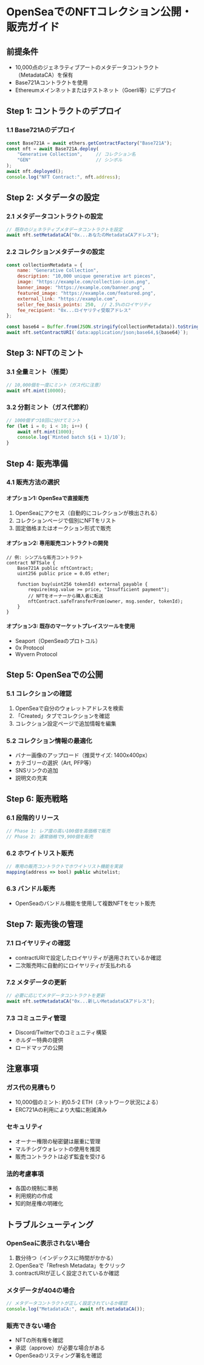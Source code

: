# OpenSeaでのNFTコレクション公開・販売ガイド

## 前提条件
- 10,000点のジェネラティブアートのメタデータコントラクト（MetadataCA）を保有
- Base721Aコントラクトを使用
- Ethereumメインネットまたはテストネット（Goerli等）にデプロイ

## Step 1: コントラクトのデプロイ

### 1.1 Base721Aのデプロイ
```javascript
const Base721A = await ethers.getContractFactory("Base721A");
const nft = await Base721A.deploy(
    "Generative Collection",     // コレクション名
    "GEN"                        // シンボル
);
await nft.deployed();
console.log("NFT Contract:", nft.address);
```

## Step 2: メタデータの設定

### 2.1 メタデータコントラクトの設定
```javascript
// 既存のジェネラティブメタデータコントラクトを設定
await nft.setMetadataCA("0x...あなたのMetadataCAアドレス");
```

### 2.2 コレクションメタデータの設定
```javascript
const collectionMetadata = {
    name: "Generative Collection",
    description: "10,000 unique generative art pieces",
    image: "https://example.com/collection-icon.png",
    banner_image: "https://example.com/banner.png",
    featured_image: "https://example.com/featured.png",
    external_link: "https://example.com",
    seller_fee_basis_points: 250,  // 2.5%のロイヤリティ
    fee_recipient: "0x...ロイヤリティ受取アドレス"
};

const base64 = Buffer.from(JSON.stringify(collectionMetadata)).toString('base64');
await nft.setContractURI(`data:application/json;base64,${base64}`);
```

## Step 3: NFTのミント

### 3.1 全量ミント（推奨）
```javascript
// 10,000個を一度にミント（ガス代に注意）
await nft.mint(10000);
```

### 3.2 分割ミント（ガス代節約）
```javascript
// 1000個ずつ10回に分けてミント
for (let i = 0; i < 10; i++) {
    await nft.mint(1000);
    console.log(`Minted batch ${i + 1}/10`);
}
```

## Step 4: 販売準備

### 4.1 販売方法の選択

#### オプション1: OpenSeaで直接販売
1. OpenSeaにアクセス（自動的にコレクションが検出される）
2. コレクションページで個別にNFTをリスト
3. 固定価格またはオークション形式で販売

#### オプション2: 専用販売コントラクトの開発
```solidity
// 例: シンプルな販売コントラクト
contract NFTSale {
    Base721A public nftContract;
    uint256 public price = 0.05 ether;
    
    function buy(uint256 tokenId) external payable {
        require(msg.value >= price, "Insufficient payment");
        // NFTをオーナーから購入者に転送
        nftContract.safeTransferFrom(owner, msg.sender, tokenId);
    }
}
```

#### オプション3: 既存のマーケットプレイスツールを使用
- Seaport（OpenSeaのプロトコル）
- 0x Protocol
- Wyvern Protocol

## Step 5: OpenSeaでの公開

### 5.1 コレクションの確認
1. OpenSeaで自分のウォレットアドレスを検索
2. 「Created」タブでコレクションを確認
3. コレクション設定ページで追加情報を編集

### 5.2 コレクション情報の最適化
- バナー画像のアップロード（推奨サイズ: 1400x400px）
- カテゴリーの選択（Art, PFP等）
- SNSリンクの追加
- 説明文の充実

## Step 6: 販売戦略

### 6.1 段階的リリース
```javascript
// Phase 1: レア度の高い100個を高価格で販売
// Phase 2: 通常価格で9,900個を販売
```

### 6.2 ホワイトリスト販売
```javascript
// 専用の販売コントラクトでホワイトリスト機能を実装
mapping(address => bool) public whitelist;
```

### 6.3 バンドル販売
- OpenSeaのバンドル機能を使用して複数NFTをセット販売

## Step 7: 販売後の管理

### 7.1 ロイヤリティの確認
- contractURIで設定したロイヤリティが適用されているか確認
- 二次販売時に自動的にロイヤリティが支払われる

### 7.2 メタデータの更新
```javascript
// 必要に応じてメタデータコントラクトを更新
await nft.setMetadataCA("0x...新しいMetadataCAアドレス");
```

### 7.3 コミュニティ管理
- Discord/Twitterでのコミュニティ構築
- ホルダー特典の提供
- ロードマップの公開

## 注意事項

### ガス代の見積もり
- 10,000個のミント: 約0.5-2 ETH（ネットワーク状況による）
- ERC721Aの利用により大幅に削減済み

### セキュリティ
- オーナー権限の秘密鍵は厳重に管理
- マルチシグウォレットの使用を推奨
- 販売コントラクトは必ず監査を受ける

### 法的考慮事項
- 各国の規制に準拠
- 利用規約の作成
- 知的財産権の明確化

## トラブルシューティング

### OpenSeaに表示されない場合
1. 数分待つ（インデックスに時間がかかる）
2. OpenSeaで「Refresh Metadata」をクリック
3. contractURIが正しく設定されているか確認

### メタデータが404の場合
```javascript
// メタデータコントラクトが正しく設定されているか確認
console.log("MetadataCA:", await nft.metadataCA());
```

### 販売できない場合
- NFTの所有権を確認
- 承認（approve）が必要な場合がある
- OpenSeaのリスティング署名を確認
